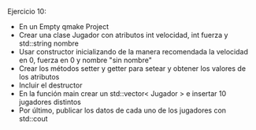 Ejercicio 10:
* En un Empty qmake Project
* Crear una clase Jugador con atributos int velocidad, int fuerza y std::string nombre
* Usar constructor inicializando de la manera recomendada la velocidad en 0, fuerza en 0 y nombre "sin nombre"
* Crear los métodos setter y getter para setear y obtener los valores de los atributos
* Incluir el destructor
* En la función main crear un std::vector< Jugador > e insertar 10 jugadores distintos
* Por último, publicar los datos de cada uno de los jugadores con std::cout
